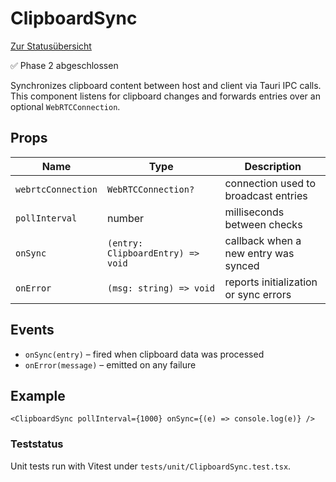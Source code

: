 # ClipboardSync

[Zur Statusübersicht](./status.md)

✅ Phase 2 abgeschlossen

Synchronizes clipboard content between host and client via Tauri IPC calls.
This component listens for clipboard changes and forwards entries over an
optional `WebRTCConnection`.

## Props

| Name               | Type                              | Description |
| ------------------ | --------------------------------- | ----------- |
| `webrtcConnection` | `WebRTCConnection?`               | connection used to broadcast entries |
| `pollInterval`     | number                            | milliseconds between checks |
| `onSync`           | `(entry: ClipboardEntry) => void` | callback when a new entry was synced |
| `onError`          | `(msg: string) => void`           | reports initialization or sync errors |

## Events

- `onSync(entry)` – fired when clipboard data was processed
- `onError(message)` – emitted on any failure

## Example

```tsx
<ClipboardSync pollInterval={1000} onSync={(e) => console.log(e)} />
```

### Teststatus

Unit tests run with Vitest under `tests/unit/ClipboardSync.test.tsx`.
